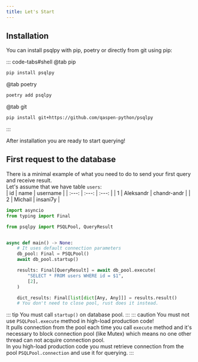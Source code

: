```yaml
---
title: Let's Start
---
```


## Installation
You can install psqlpy with pip, poetry or directly from git using pip:

::: code-tabs#shell
@tab pip

```bash
pip install psqlpy
```

@tab poetry

```bash
poetry add psqlpy
```

@tab git

```bash
pip install git+https://github.com/qaspen-python/psqlpy
```
:::

After installation you are ready to start querying!

## First request to the database
There is a minimal example of what you need to do to send your first query and receive result.  
Let's assume that we have table `users`:  
| id | name    | username    |
| :---:   | :---: | :---: |
| 1 | Aleksandr   | chandr-andr   |
| 2 | Michail   | insani7y   |
```python
import asyncio
from typing import Final

from psqlpy import PSQLPool, QueryResult


async def main() -> None:
    # It uses default connection parameters
    db_pool: Final = PSQLPool()
    await db_pool.startup()

    results: Final[QueryResult] = await db_pool.execute(
        "SELECT * FROM users WHERE id = $1",
        [2],
    )

    dict_results: Final[list[dict[Any, Any]]] = results.result()
    # You don't need to close pool, rust does it instead.
```
::: tip
You must call `startup()` on database pool.
:::
::: caution
You must not use `PSQLPool.execute` method in high-load production code!  
It pulls connection from the pool each time you call `execute` method and it's necessary to block connection pool (like Mutex) which means no one other thread can not acquire connection pool.  
In you high-load production code you must retrieve connection from the pool `PSQLPool.connection` and use it for querying.
:::